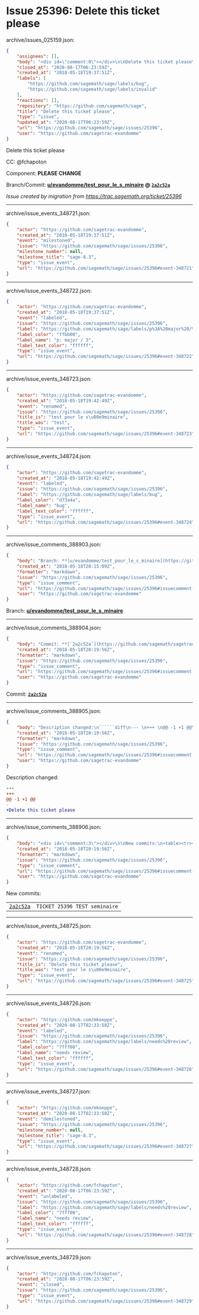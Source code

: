 # Issue 25396: Delete this ticket please

archive/issues_025159.json:
```json
{
    "assignees": [],
    "body": "<div id=\"comment:0\"></div>\n\nDelete this ticket please\n\nCC:  @fchapoton\n\nComponent: **PLEASE CHANGE**\n\nBranch/Commit: **[u/evandomme/test_pour_le_s_minaire](https://github.com/sagemath/sagetrac-mirror/tree/u/evandomme/test_pour_le_s_minaire) @ [`2a2c52a`](https://github.com/sagemath/sagetrac-mirror/commit/2a2c52a9223fa6e0d67156e237c2e64526639569)**\n\n_Issue created by migration from https://trac.sagemath.org/ticket/25396_\n\n",
    "closed_at": "2020-08-17T06:23:59Z",
    "created_at": "2018-05-18T19:37:51Z",
    "labels": [
        "https://github.com/sagemath/sage/labels/bug",
        "https://github.com/sagemath/sage/labels/invalid"
    ],
    "reactions": [],
    "repository": "https://github.com/sagemath/sage",
    "title": "Delete this ticket please",
    "type": "issue",
    "updated_at": "2020-08-17T06:23:59Z",
    "url": "https://github.com/sagemath/sage/issues/25396",
    "user": "https://github.com/sagetrac-evandomme"
}
```
<div id="comment:0"></div>

Delete this ticket please

CC:  @fchapoton

Component: **PLEASE CHANGE**

Branch/Commit: **[u/evandomme/test_pour_le_s_minaire](https://github.com/sagemath/sagetrac-mirror/tree/u/evandomme/test_pour_le_s_minaire) @ [`2a2c52a`](https://github.com/sagemath/sagetrac-mirror/commit/2a2c52a9223fa6e0d67156e237c2e64526639569)**

_Issue created by migration from https://trac.sagemath.org/ticket/25396_





---

archive/issue_events_348721.json:
```json
{
    "actor": "https://github.com/sagetrac-evandomme",
    "created_at": "2018-05-18T19:37:51Z",
    "event": "milestoned",
    "issue": "https://github.com/sagemath/sage/issues/25396",
    "milestone_number": null,
    "milestone_title": "sage-8.3",
    "type": "issue_event",
    "url": "https://github.com/sagemath/sage/issues/25396#event-348721"
}
```



---

archive/issue_events_348722.json:
```json
{
    "actor": "https://github.com/sagetrac-evandomme",
    "created_at": "2018-05-18T19:37:51Z",
    "event": "labeled",
    "issue": "https://github.com/sagemath/sage/issues/25396",
    "label": "https://github.com/sagemath/sage/labels/p%3A%20major%20/%203",
    "label_color": "ffbb00",
    "label_name": "p: major / 3",
    "label_text_color": "ffffff",
    "type": "issue_event",
    "url": "https://github.com/sagemath/sage/issues/25396#event-348722"
}
```



---

archive/issue_events_348723.json:
```json
{
    "actor": "https://github.com/sagetrac-evandomme",
    "created_at": "2018-05-18T19:42:49Z",
    "event": "renamed",
    "issue": "https://github.com/sagemath/sage/issues/25396",
    "title_is": "test pour le s\u00e9minaire",
    "title_was": "test",
    "type": "issue_event",
    "url": "https://github.com/sagemath/sage/issues/25396#event-348723"
}
```



---

archive/issue_events_348724.json:
```json
{
    "actor": "https://github.com/sagetrac-evandomme",
    "created_at": "2018-05-18T19:42:49Z",
    "event": "labeled",
    "issue": "https://github.com/sagemath/sage/issues/25396",
    "label": "https://github.com/sagemath/sage/labels/bug",
    "label_color": "d73a4a",
    "label_name": "bug",
    "label_text_color": "ffffff",
    "type": "issue_event",
    "url": "https://github.com/sagemath/sage/issues/25396#event-348724"
}
```



---

archive/issue_comments_388903.json:
```json
{
    "body": "Branch: **[u/evandomme/test_pour_le_s_minaire](https://github.com/sagemath/sagetrac-mirror/tree/u/evandomme/test_pour_le_s_minaire)**",
    "created_at": "2018-05-18T20:15:09Z",
    "formatter": "markdown",
    "issue": "https://github.com/sagemath/sage/issues/25396",
    "type": "issue_comment",
    "url": "https://github.com/sagemath/sage/issues/25396#issuecomment-388903",
    "user": "https://github.com/sagetrac-evandomme"
}
```

Branch: **[u/evandomme/test_pour_le_s_minaire](https://github.com/sagemath/sagetrac-mirror/tree/u/evandomme/test_pour_le_s_minaire)**



---

archive/issue_comments_388904.json:
```json
{
    "body": "Commit: **[`2a2c52a`](https://github.com/sagemath/sagetrac-mirror/commit/2a2c52a9223fa6e0d67156e237c2e64526639569)**",
    "created_at": "2018-05-18T20:19:56Z",
    "formatter": "markdown",
    "issue": "https://github.com/sagemath/sage/issues/25396",
    "type": "issue_comment",
    "url": "https://github.com/sagemath/sage/issues/25396#issuecomment-388904",
    "user": "https://github.com/sagetrac-evandomme"
}
```

Commit: **[`2a2c52a`](https://github.com/sagemath/sagetrac-mirror/commit/2a2c52a9223fa6e0d67156e237c2e64526639569)**



---

archive/issue_comments_388905.json:
```json
{
    "body": "Description changed:\n``````diff\n--- \n+++ \n@@ -1 +1 @@\n-\n+Delete this ticket please\n``````\n",
    "created_at": "2018-05-18T20:19:56Z",
    "formatter": "markdown",
    "issue": "https://github.com/sagemath/sage/issues/25396",
    "type": "issue_comment",
    "url": "https://github.com/sagemath/sage/issues/25396#issuecomment-388905",
    "user": "https://github.com/sagetrac-evandomme"
}
```

Description changed:
``````diff
--- 
+++ 
@@ -1 +1 @@
-
+Delete this ticket please
``````




---

archive/issue_comments_388906.json:
```json
{
    "body": "<div id=\"comment:3\"></div>\n\nNew commits:\n<table><tr><td><a href=\"https://github.com/sagemath/sagetrac-mirror/commit/2a2c52a9223fa6e0d67156e237c2e64526639569\"><code>2a2c52a</code></a></td><td><code>TICKET 25396 TEST seminaire</code></td></tr></table>\n",
    "created_at": "2018-05-18T20:19:56Z",
    "formatter": "markdown",
    "issue": "https://github.com/sagemath/sage/issues/25396",
    "type": "issue_comment",
    "url": "https://github.com/sagemath/sage/issues/25396#issuecomment-388906",
    "user": "https://github.com/sagetrac-evandomme"
}
```

<div id="comment:3"></div>

New commits:
<table><tr><td><a href="https://github.com/sagemath/sagetrac-mirror/commit/2a2c52a9223fa6e0d67156e237c2e64526639569"><code>2a2c52a</code></a></td><td><code>TICKET 25396 TEST seminaire</code></td></tr></table>




---

archive/issue_events_348725.json:
```json
{
    "actor": "https://github.com/sagetrac-evandomme",
    "created_at": "2018-05-18T20:19:56Z",
    "event": "renamed",
    "issue": "https://github.com/sagemath/sage/issues/25396",
    "title_is": "Delete this ticket please",
    "title_was": "test pour le s\u00e9minaire",
    "type": "issue_event",
    "url": "https://github.com/sagemath/sage/issues/25396#event-348725"
}
```



---

archive/issue_events_348726.json:
```json
{
    "actor": "https://github.com/mkoeppe",
    "created_at": "2020-08-17T02:33:58Z",
    "event": "labeled",
    "issue": "https://github.com/sagemath/sage/issues/25396",
    "label": "https://github.com/sagemath/sage/labels/needs%20review",
    "label_color": "7fff00",
    "label_name": "needs review",
    "label_text_color": "ffffff",
    "type": "issue_event",
    "url": "https://github.com/sagemath/sage/issues/25396#event-348726"
}
```



---

archive/issue_events_348727.json:
```json
{
    "actor": "https://github.com/mkoeppe",
    "created_at": "2020-08-17T02:33:58Z",
    "event": "demilestoned",
    "issue": "https://github.com/sagemath/sage/issues/25396",
    "milestone_number": null,
    "milestone_title": "sage-8.3",
    "type": "issue_event",
    "url": "https://github.com/sagemath/sage/issues/25396#event-348727"
}
```



---

archive/issue_events_348728.json:
```json
{
    "actor": "https://github.com/fchapoton",
    "created_at": "2020-08-17T06:23:59Z",
    "event": "unlabeled",
    "issue": "https://github.com/sagemath/sage/issues/25396",
    "label": "https://github.com/sagemath/sage/labels/needs%20review",
    "label_color": "7fff00",
    "label_name": "needs review",
    "label_text_color": "ffffff",
    "type": "issue_event",
    "url": "https://github.com/sagemath/sage/issues/25396#event-348728"
}
```



---

archive/issue_events_348729.json:
```json
{
    "actor": "https://github.com/fchapoton",
    "created_at": "2020-08-17T06:23:59Z",
    "event": "closed",
    "issue": "https://github.com/sagemath/sage/issues/25396",
    "type": "issue_event",
    "url": "https://github.com/sagemath/sage/issues/25396#event-348729"
}
```
